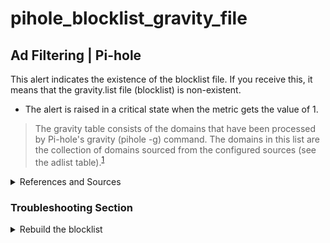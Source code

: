 # pihole_blocklist_gravity_file

## Ad Filtering | Pi-hole

This alert indicates the existence of the blocklist file. If you receive this, it means that the
gravity.list file (blocklist) is non-existent.

- The alert is raised in a critical state when the metric gets the value of 1.

> The gravity table consists of the domains that have been processed by Pi-hole's gravity
> (pihole -g) command. The domains in this list are the collection of domains sourced from the
> configured sources (see the adlist table).<sup>[1](
> https://docs.pi-hole.net/database/gravity/#gravity-table-gravity) </sup>
<details><summary>References and Sources</summary>

1. [Pi-hole Docs](https://docs.pi-hole.net/database/gravity/#gravity-table-gravity)

</details>

### Troubleshooting Section

<details>
<summary>Rebuild the blocklist</summary>
To rebuild the gravity.list (blocklist), run the command:

```
root@netdata~ # pihole -g
```

</details>